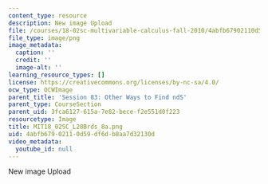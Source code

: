 ```yaml
---
content_type: resource
description: New image Upload
file: /courses/18-02sc-multivariable-calculus-fall-2010/4abfb67902110d59df6db8aa7d32130d_MIT18_02SC_L28Brds_8a.png
file_type: image/png
image_metadata:
  caption: ''
  credit: ''
  image-alt: ''
learning_resource_types: []
license: https://creativecommons.org/licenses/by-nc-sa/4.0/
ocw_type: OCWImage
parent_title: 'Session 83: Other Ways to Find ndS'
parent_type: CourseSection
parent_uid: 3fca6127-615a-7e82-bece-f2e551d0f223
resourcetype: Image
title: MIT18_02SC_L28Brds_8a.png
uid: 4abfb679-0211-0d59-df6d-b8aa7d32130d
video_metadata:
  youtube_id: null
---
```

New image Upload
